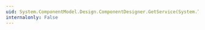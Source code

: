 ```yaml
---
uid: System.ComponentModel.Design.ComponentDesigner.GetService(System.Type)
internalonly: False
---
```


